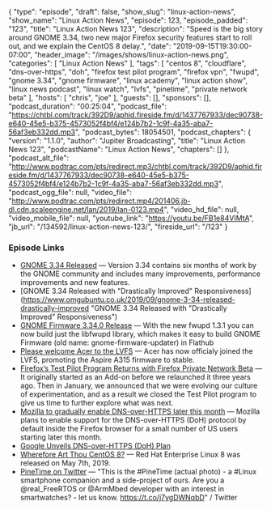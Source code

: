 {
  "type": "episode",
  "draft": false,
  "show_slug": "linux-action-news",
  "show_name": "Linux Action News",
  "episode": 123,
  "episode_padded": "123",
  "title": "Linux Action News 123",
  "description": "Speed is the big story around GNOME 3.34, two new major Firefox security features start to roll out, and we explain the CentOS 8 delay.",
  "date": "2019-09-15T19:30:00-07:00",
  "header_image": "/images/shows/linux-action-news.png",
  "categories": [
    "Linux Action News"
  ],
  "tags": [
    "centos 8",
    "cloudflare",
    "dns-over-https",
    "doh",
    "firefox test pilot program",
    "firefox vpn",
    "fwupd",
    "gnome 3.34",
    "gnome firmware",
    "linux academy",
    "linux action show",
    "linux news podcast",
    "linux watch",
    "lvfs",
    "pinetime",
    "private network beta"
  ],
  "hosts": [
    "chris",
    "joe"
  ],
  "guests": [],
  "sponsors": [],
  "podcast_duration": "00:25:04",
  "podcast_file": "https://chtbl.com/track/392D9/aphid.fireside.fm/d/1437767933/dec90738-e640-45e5-b375-4573052f4bf4/e124b7b2-1c9f-4a35-aba7-56af3eb332dd.mp3",
  "podcast_bytes": 18054501,
  "podcast_chapters": {
    "version": "1.1.0",
    "author": "Jupiter Broadcasting",
    "title": "Linux Action News 123",
    "podcastName": "Linux Action News",
    "chapters": []
  },
  "podcast_alt_file": "http://www.podtrac.com/pts/redirect.mp3/chtbl.com/track/392D9/aphid.fireside.fm/d/1437767933/dec90738-e640-45e5-b375-4573052f4bf4/e124b7b2-1c9f-4a35-aba7-56af3eb332dd.mp3",
  "podcast_ogg_file": null,
  "video_file": "http://www.podtrac.com/pts/redirect.mp4/201406.jb-dl.cdn.scaleengine.net/lan/2019/lan-0123.mp4",
  "video_hd_file": null,
  "video_mobile_file": null,
  "youtube_link": "https://youtu.be/FB1e84VIMtA",
  "jb_url": "/134592/linux-action-news-123/",
  "fireside_url": "/123"
}


### Episode Links

  * [GNOME 3.34 Released](https://www.gnome.org/news/2019/09/gnome-3-34-released/ "GNOME 3.34 Released") — Version 3.34 contains six months of work by the GNOME community and includes many improvements, performance improvements and new features.
  * [GNOME 3.34 Released with "Drastically Improved" Responsiveness](https://www.omgubuntu.co.uk/2019/09/gnome-3-34-released-drastically-improved "GNOME 3.34 Released with "Drastically Improved" Responsiveness")
  * [GNOME Firmware 3.34.0 Release](https://blogs.gnome.org/hughsie/2019/09/13/gnome-firmware-3-34-0-release/ "GNOME Firmware 3.34.0 Release") — With the new fwupd 1.3.1 you can now build just the libfwupd library, which makes it easy to build GNOME Firmware (old name: gnome-firmware-updater) in Flathub
  * [Please welcome Acer to the LVFS](https://blogs.gnome.org/hughsie/2019/09/11/please-welcome-acer-to-the-lvfs/ "Please welcome Acer to the LVFS") — Acer has now officialy joined the LVFS, promoting the Aspire A315 firmware to stable.
  * [Firefox’s Test Pilot Program Returns with Firefox Private Network Beta](https://blog.mozilla.org/blog/2019/09/10/firefoxs-test-pilot-program-returns-with-firefox-private-network-beta/ "Firefox’s Test Pilot Program Returns with Firefox Private Network Beta") — It originally started as an Add-on before we relaunched it three years ago. Then in January, we announced that we were evolving our culture of experimentation, and as a result we closed the Test Pilot program to give us time to further explore what was next.
  * [Mozilla to gradually enable DNS-over-HTTPS later this month](https://www.zdnet.com/article/mozilla-to-gradually-enable-dns-over-https-for-firefox-us-users-later-this-month/ "Mozilla to gradually enable DNS-over-HTTPS later this month") — Mozilla plans to enable support for the DNS-over-HTTPS (DoH) protocol by default inside the Firefox browser for a small number of US users starting later this month.
  * [Google Unveils DNS-over-HTTPS (DoH) Plan](https://www.bleepingcomputer.com/news/technology/google-unveils-dns-over-https-doh-plan-mozillas-faces-criticism/ "Google Unveils DNS-over-HTTPS \(DoH\) Plan")
  * [Wherefore Art Thou CentOS 8?](https://www.montanalinux.org/wherefore-art-thou-centos-8-20190911.html "Wherefore Art Thou CentOS 8?") — Red Hat Enterprise Linux 8 was released on May 7th, 2019.
  * [PineTime on Twitter](https://twitter.com/thepine64/status/1172648370550136832?ref_src=twsrc%5Etfw%7Ctwcamp%5Etweetembed%7Ctwterm%5E1172648370550136832&ref_url=https%3A%2F%2Fwww.redditmedia.com%2Fmediaembed%2Fd4064l%3Fresponsive%3Dtrue%26is_nightmode%3Dfalse "PineTime on Twitter") — "This is the #PineTime (actual photo) - a #Linux smartphone companion and a side-project of ours. Are you a @real_FreeRTOS or @ArmMbed developer with an interest in smartwatches? - let us know. https://t.co/j7ygDWNqbD" / Twitter


